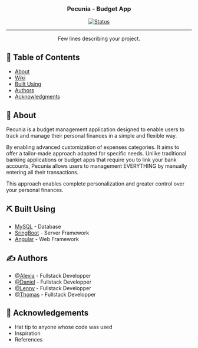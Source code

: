 <h3 align="center">Pecunia - Budget App</h3>

<div align="center">

  [![Status](https://img.shields.io/badge/status-active-success.svg)]()

</div>

---

<p align="center"> Few lines describing your project.
    <br>
</p>

## 📝 Table of Contents

- [About](#about)
- [Wiki](https://pecunia-app.github.io/pecunia-wiki/)
- [Built Using](#built_using)
- [Authors](#authors)
- [Acknowledgments](#acknowledgement)

## 🧐 About <a name = "about"></a>

Pecunia is a budget management application designed to enable users to track and manage their personal finances in a simple and flexible way.

By enabling advanced customization of expenses categories. It aims to offer a tailor-made approach adapted for specific needs.
Unlike traditional banking applications or budget apps that require you to link your bank accounts,
Pecunia allows users to management EVERYTHING by manually entering all their transactions.

This approach enables complete personalization and greater control over your personal finances.

## ⛏️ Built Using <a name = "built_using"></a>

- [MySQL](https://www.mysql.com/) - Database
- [SringBoot](https://spring.io/projects/spring-boot) - Server Framework
- [Angular](https://angular.dev/) - Web Framework

## ✍️ Authors <a name = "authors"></a>

- [@Alexia](https://github.com/AlexiaGu) - Fullstack Developper
- [@Daniel](https://github.com/danielgonzalez0) - Fullstack Developper
- [@Lenny](https://github.com/lenny-zanotelli) - Fullstack Developper
- [@Thomas](https://github.com/Thomas-Lunardo) - Fullstack Developper

## 🎉 Acknowledgements <a name = "acknowledgement"></a>

- Hat tip to anyone whose code was used
- Inspiration
- References
